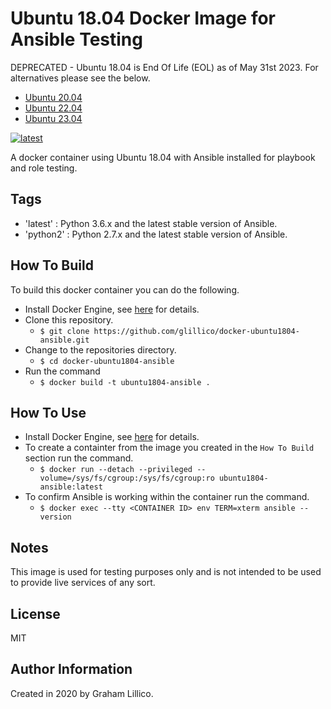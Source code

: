 # Ubuntu 18.04 Docker Image for Ansible Testing

DEPRECATED - Ubuntu 18.04 is End Of Life (EOL) as of May 31st 2023. For alternatives please see the below.

  - [Ubuntu 20.04](https://github.com/glillico/docker-ubuntu2004-ansible)
  - [Ubuntu 22.04](https://github.com/glillico/docker-ubuntu2204-ansible)
  - [Ubuntu 23.04](https://github.com/glillico/docker-ubuntu2304-ansible)

[![latest](https://github.com/glillico/docker-ubuntu1804-ansible/workflows/latest/badge.svg)](https://github.com/glillico/docker-ubuntu1804-ansible/actions?query=workflow%3Alatest)

A docker container using Ubuntu 18.04 with Ansible installed for playbook and role testing.

## Tags

  - 'latest'  : Python 3.6.x and the latest stable version of Ansible.
  - 'python2' : Python 2.7.x and the latest stable version of Ansible.

## How To Build

To build this docker container you can do the following.

  - Install Docker Engine, see [here](https://docs.docker.com/engine/install/) for details.
  - Clone this repository.
    - `$ git clone https://github.com/glillico/docker-ubuntu1804-ansible.git`
  - Change to the repositories directory.
    - `$ cd docker-ubuntu1804-ansible`
  - Run the command
    - `$ docker build -t ubuntu1804-ansible .`

## How To Use

  - Install Docker Engine, see [here](https://docs.docker.com/engine/install/) for details.
  - To create a containter from the image you created in the `How To Build` section run the command.
    - `$ docker run --detach --privileged --volume=/sys/fs/cgroup:/sys/fs/cgroup:ro ubuntu1804-ansible:latest`
  - To confirm Ansible is working within the container run the command.
    - `$ docker exec --tty <CONTAINER ID> env TERM=xterm ansible --version`

## Notes

This image is used for testing purposes only and is not intended to be used to provide live services of any sort.

## License

MIT

## Author Information

Created in 2020 by Graham Lillico.
